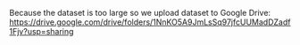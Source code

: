 Because the dataset is too large so we upload dataset to Google Drive: https://drive.google.com/drive/folders/1NnKO5A9JmLsSq97jfcUUMadDZadf1Fjv?usp=sharing
